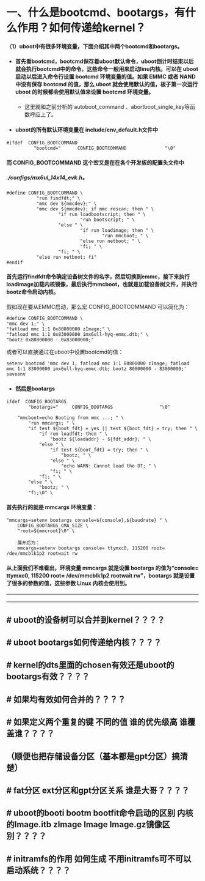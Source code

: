 # 一、什么是bootcmd、bootargs，有什么作用？如何传递给kernel？

#### （1）uboot中有很多环境变量，下面介绍其中两个bootcmd和bootargs。

* #### 首先看bootcmd，bootcmd保存着uboot默认命令，uboot倒计时结束以后就会执行bootcmd中的命令，这些命令一般用来启动linu内核。可以在 uboot 启动以后进入命令行设置 bootcmd 环境变量的值。如果 EMMC 或者 NAND 中没有保存 bootcmd 的值，那么 uboot 就会使用默认的值，板子第一次运行 uboot 的时候都会使用默认值来设置 bootcmd 环境变量。

  * 这里就和之前分析的 autoboot_command 、abortboot_single_key等函数呼应上了。

* #### uboot的所有默认环境变量在 include/env_default.h文件中

~~~
#ifdef  CONFIG_BOOTCOMMAND
          "bootcmd="      CONFIG_BOOTCOMMAND              "\0"
~~~

#### 而 CONFIG_BOOTCOMMAND 这个宏又是在在各个开发板的配置头文件中

##### ./configs/mx6ul_14x14_evk.h。

~~~
#define CONFIG_BOOTCOMMAND \
           "run findfdt;" \
           "mmc dev ${mmcdev};" \
           "mmc dev ${mmcdev}; if mmc rescan; then " \
                   "if run loadbootscript; then " \
                           "run bootscript; " \
                   "else " \
                           "if run loadimage; then " \
                                   "run mmcboot; " \
                           "else run netboot; " \
                           "fi; " \
                   "fi; " \
           "else run netboot; fi"
#endif
~~~

#### **首先运行findfdt命令确定设备树文件的名字，然后切换到emmc，接下来执行loadimage加载内核镜像，最后执行mmcboot，也就是加载设备树文件，并执行bootz命令启动内核**。

假如现在要从EMMC启动，那么宏 CONFIG_BOOTCOMMAND 可以简化为：

~~~
#define CONFIG_BOOTCOMMAND \
"mmc dev 1;" \
"fatload mmc 1:1 0x80800000 zImage;" \
"fatload mmc 1:1 0x83000000 imx6ull-hyq-emmc.dtb;" \
"bootz 0x80800000 - 0x83000000;"
~~~

或者可以直接通过在uboot中设置bootcmd的值：

~~~
setenv bootcmd 'mmc dev 1; fatload mmc 1:1 80800000 zImage; fatload mmc 1:1 83000000 imx6ull-hyq-emmc.dtb; bootz 80800000 - 83000000;'
saveenv
~~~



* #### 然后是bootargs

~~~
ifdef  CONFIG_BOOTARGS
        "bootargs="     CONFIG_BOOTARGS                 "\0"
~~~



~~~
	"mmcboot=echo Booting from mmc ...; " \
		"run mmcargs; " \
		"if test ${boot_fdt} = yes || test ${boot_fdt} = try; then " \
			"if run loadfdt; then " \
				"bootz ${loadaddr} - ${fdt_addr}; " \
			"else " \
				"if test ${boot_fdt} = try; then " \
					"bootz; " \
				"else " \
					"echo WARN: Cannot load the DT; " \
				"fi; " \
			"fi; " \
		"else " \
			"bootz; " \
		"fi;\0" \
~~~

#### 首先执行的就是 mmcargs 环境变量：

~~~
"mmcargs=setenv bootargs console=${console},${baudrate} " \
    CONFIG_BOOTARGS_CMA_SIZE \
    "root=${mmcroot}\0" \
    
    展开后为：
    mmcargs=setenv bootargs console= ttymxc0, 115200 root= /dev/mmcblk1p2 rootwait rw
~~~



#### 从上面我们不难看出，环境变量 mmcargs 就是设置 bootargs 的值为“console= ttymxc0, 115200 root= /dev/mmcblk1p2 rootwait rw”，bootargs 就是设置了很多的参数的值，这些参数 Linux 内核会使用到。



***



#### 







***

## #   uboot的设备树可以合并到kernel？？？？

## #   uboot bootargs如何传递给内核？？？？

## #   kernel的dts里面的chosen有效还是uboot的bootargs有效？？？？

## #   如果均有效如何合并的？？？？

## #   如果定义两个重复的键 不同的值 谁的优先级高 谁覆盖谁？？？？

##   （顺便也把存储设备分区（基本都是gpt分区）搞清楚）

## #   fat分区 ext分区和gpt分区关系 谁是大哥？？？？

## #   uboot的booti bootm bootfit命令启动的区别 内核的Image.itb zImage          	Image Image.gz镜像区别？？？？

## #   initramfs的作用 如何生成 不用initramfs可不可以启动系统？？？？

 
